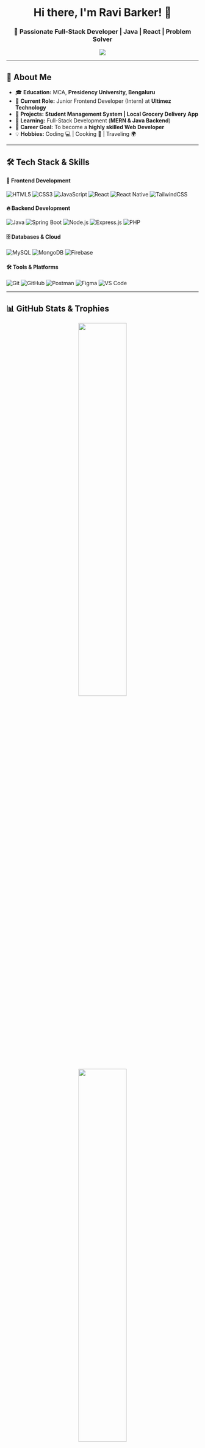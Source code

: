 <h1 align="center">Hi there, I'm Ravi Barker! 👋</h1>
<h3 align="center">🚀 Passionate Full-Stack Developer | Java | React | Problem Solver</h3>

<p align="center">
  <img src="https://readme-typing-svg.herokuapp.com?color=%23F79A3E&size=22&center=true&vCenter=true&width=600&lines=Welcome+to+My+GitHub+Profile!;Full-Stack+Developer+%7C+Java+%7C+React;Building+Innovative+Tech+Projects;Always+Learning+New+Technologies!+🚀" />
</p>

---

## 🚀 **About Me**
- 🎓 **Education:** MCA, **Presidency University, Bengaluru**  
- 💼 **Current Role:** Junior Frontend Developer (Intern) at **Ultimez Technology**  
- 🔭 **Projects:** **Student Management System | Local Grocery Delivery App**  
- 🌱 **Learning:** Full-Stack Development (**MERN & Java Backend**)  
- 🎯 **Career Goal:** To become a **highly skilled Web Developer**  
- 💡 **Hobbies:** Coding 💻 | Cooking 🍳 | Traveling 🌍  

---

## 🛠️ **Tech Stack & Skills**
#### 🎨 **Frontend Development**  
![HTML5](https://img.shields.io/badge/-HTML5-E34F26?style=flat&logo=html5&logoColor=white)
![CSS3](https://img.shields.io/badge/-CSS3-1572B6?style=flat&logo=css3&logoColor=white)
![JavaScript](https://img.shields.io/badge/-JavaScript-F7DF1E?style=flat&logo=javascript&logoColor=black)
![React](https://img.shields.io/badge/-React-61DAFB?style=flat&logo=react&logoColor=black)
![React Native](https://img.shields.io/badge/-React%20Native-61DAFB?style=flat&logo=react&logoColor=black)
![TailwindCSS](https://img.shields.io/badge/-TailwindCSS-38B2AC?style=flat&logo=tailwind-css&logoColor=white)

#### 🔥 **Backend Development**  
![Java](https://img.shields.io/badge/-Java-007396?style=flat&logo=java&logoColor=white)
![Spring Boot](https://img.shields.io/badge/-Spring%20Boot-6DB33F?style=flat&logo=spring-boot&logoColor=white)
![Node.js](https://img.shields.io/badge/-Node.js-339933?style=flat&logo=node.js&logoColor=white)
![Express.js](https://img.shields.io/badge/-Express.js-000000?style=flat&logo=express&logoColor=white)
![PHP](https://img.shields.io/badge/-PHP-777BB4?style=flat&logo=php&logoColor=white)

#### 🗄️ **Databases & Cloud**  
![MySQL](https://img.shields.io/badge/-MySQL-4479A1?style=flat&logo=mysql&logoColor=white)
![MongoDB](https://img.shields.io/badge/-MongoDB-4EA94B?style=flat&logo=mongodb&logoColor=white)
![Firebase](https://img.shields.io/badge/-Firebase-FFCA28?style=flat&logo=firebase&logoColor=black)

#### 🛠️ **Tools & Platforms**  
![Git](https://img.shields.io/badge/-Git-F05032?style=flat&logo=git&logoColor=white)
![GitHub](https://img.shields.io/badge/-GitHub-181717?style=flat&logo=github&logoColor=white)
![Postman](https://img.shields.io/badge/-Postman-FF6C37?style=flat&logo=postman&logoColor=white)
![Figma](https://img.shields.io/badge/-Figma-F24E1E?style=flat&logo=figma&logoColor=white)
![VS Code](https://img.shields.io/badge/-VS%20Code-007ACC?style=flat&logo=visual-studio-code&logoColor=white)

---

## 📊 **GitHub Stats & Trophies**
<p align="center">
  <img width="50%" src="https://github-readme-stats.vercel.app/api?username=Ravib45&show_icons=true&theme=tokyonight" />
  <img width="50%" src="https://github-readme-streak-stats.herokuapp.com/?user=Ravib45&theme=tokyonight" />
</p>

<p align="center">
  <img src="https://github-profile-trophy.vercel.app/?username=Ravib45&theme=darkhub&margin-w=10&margin-h=10&no-bg=true" />
</p>

---

## 📬 **Connect With Me**
<p align="left">
  <a href="https://linkedin.com/in/ravibarker/" target="_blank">
    <img align="center" src="https://img.shields.io/badge/LinkedIn-0077B5?style=for-the-badge&logo=linkedin&logoColor=white" />
  </a>&nbsp;&nbsp;
  
  <a href="mailto:ravibarker45@gmail.com" target="_blank">
    <img align="center" src="https://img.shields.io/badge/Email-D14836?style=for-the-badge&logo=gmail&logoColor=white" />
  </a>&nbsp;&nbsp;

  <a href="https://github.com/Ravib45" target="_blank">
    <img align="center" src="https://img.shields.io/badge/GitHub-181717?style=for-the-badge&logo=github&logoColor=white" />
  </a>&nbsp;&nbsp;

  <a href="https://ravib45.github.io/Ravib_profile/" target="_blank">
    <img align="center" src="https://img.shields.io/badge/Portfolio-4285F4?style=for-the-badge&logo=google-chrome&logoColor=white" />
  </a>
</p>

---

## ⚡ **Fun Fact**
💡 *"I don't just code, I create solutions!"* 🚀  
🐍 Python? Nope, I prefer **Java** ☕  

---

## 📢 **Profile Visitors**
<p align="center">
  <img src="https://komarev.com/ghpvc/?username=Ravib45&label=Visitors&color=0e75b6&style=flat" alt="Ravi's Profile Views" />
</p>
